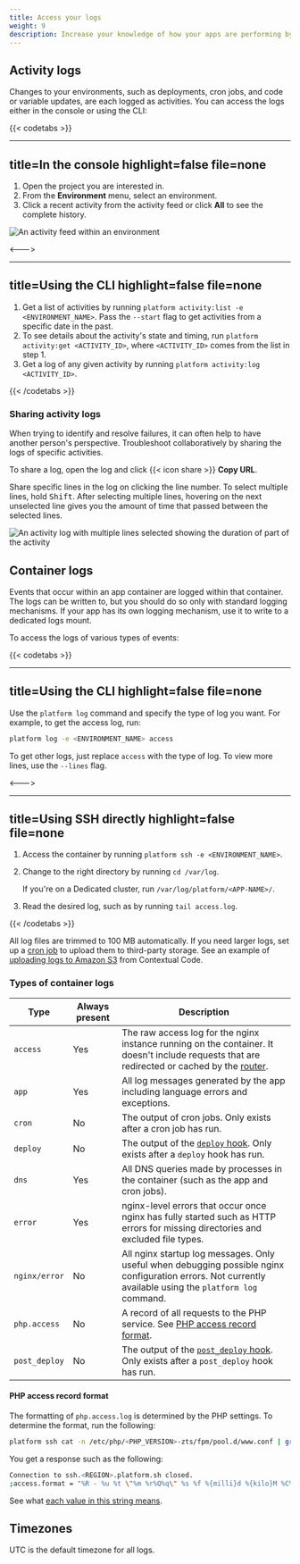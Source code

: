 ```yaml
---
title: Access your logs
weight: 9
description: Increase your knowledge of how your apps are performing by accessing their container and activity logs.
---
```


## Activity logs

Changes to your environments, such as deployments, cron jobs, and code or variable updates,
are each logged as activities.
You can access the logs either in the console or using the CLI:

{{< codetabs >}}

---
title=In the console
highlight=false
file=none
---

1. Open the project you are interested in.
1. From the **Environment** menu, select an environment.
1. Click a recent activity from the activity feed or click **All** to see the complete history.

![An activity feed within an environment](/images/management-console/activity.png "0.5")

<--->

---
title=Using the CLI
highlight=false
file=none
---

1. Get a list of activities by running `platform activity:list -e <ENVIRONMENT_NAME>`.
   Pass the `--start` flag to get activities from a specific date in the past.
1. To see details about the activity's state and timing, run `platform activity:get <ACTIVITY_ID>`,
   where `<ACTIVITY_ID>` comes from the list in step 1.
1. Get a log of any given activity by running `platform activity:log <ACTIVITY_ID>`.

{{< /codetabs >}}

### Sharing activity logs

When trying to identify and resolve failures, it can often help to have another person's perspective.
Troubleshoot collaboratively by sharing the logs of specific activities.

To share a log, open the log and click {{< icon share >}} **Copy URL**.

Share specific lines in the log on clicking the line number.
To select multiple lines, hold <kbd>Shift</kbd>.
After selecting multiple lines,
hovering on the next unselected line gives you the amount of time that passed between the selected lines.

![An activity log with multiple lines selected showing the duration of part of the activity](/images/management-console/activity-lines.png "0.5")

## Container logs

Events that occur within an app container are logged within that container.
The logs can be written to, but you should do so only with standard logging mechanisms.
If your app has its own logging mechanism, use it to write to a dedicated logs mount.

To access the logs of various types of events:

{{< codetabs >}}

---
title=Using the CLI
highlight=false
file=none
---

Use the `platform log` command and specify the type of log you want.
For example, to get the access log, run:

```bash
platform log -e <ENVIRONMENT_NAME> access
```

To get other logs, just replace `access` with the type of log.
To view more lines, use the `--lines` flag.

<--->

---
title=Using SSH directly
highlight=false
file=none
---

1. Access the container by running `platform ssh -e <ENVIRONMENT_NAME>`.
1. Change to the right directory by running `cd /var/log`.

   If you're on a Dedicated cluster, run `/var/log/platform/<APP-NAME>/`.
1. Read the desired log, such as by running `tail access.log`.

{{< /codetabs >}}

All log files are trimmed to 100 MB automatically.
If you need larger logs, set up a [cron job](../create-apps/app-reference.md#crons) to upload them to third-party storage.
See an example of [uploading logs to Amazon S3](https://gitlab.com/contextualcode/platformsh-store-logs-at-s3) from Contextual Code.

### Types of container logs

| Type          | Always present | Description |
| ------------- | -------------- | ----------- |
| `access`      | Yes            | The raw access log for the nginx instance running on the container. It doesn't include requests that are redirected or cached by the [router](../define-routes/_index.md). |
| `app`         | Yes            | All log messages generated by the app including language errors and exceptions. |
| `cron`        | No             | The output of cron jobs. Only exists after a cron job has run. |
| `deploy`      | No             | The output of the [`deploy` hook](../create-apps/hooks/hooks-comparison.md#deploy-hook). Only exists after a `deploy` hook has run. |
| `dns`         | Yes            | All DNS queries made by processes in the container (such as the app and cron jobs). |
| `error`       | Yes            | nginx-level errors that occur once nginx has fully started such as HTTP errors for missing directories and excluded file types. |
| `nginx/error` | No             | All nginx startup log messages. Only useful when debugging possible nginx configuration errors. Not currently available using the `platform log` command. |
| `php.access`  | No             | A record of all requests to the PHP service. See [PHP access record format](#php-access-record-format). |
| `post_deploy` | No             | The output of the [`post_deploy` hook](../create-apps/hooks/hooks-comparison.md#post-deploy-hook). Only exists after a `post_deploy` hook has run. |

#### PHP access record format

The formatting of `php.access.log` is determined by the PHP settings.
To determine the format, run the following:

```bash
platform ssh cat -n /etc/php/<PHP_VERSION>-zts/fpm/pool.d/www.conf | grep "access.format"
```

You get a response such as the following:

```bash
Connection to ssh.<REGION>.platform.sh closed.
;access.format = "%R - %u %t \"%m %r%Q%q\" %s %f %{milli}d %{kilo}M %C%%"
```

See what [each value in this string means](https://www.php.net/manual/en/install.fpm.configuration.php#access-format).

## Timezones

UTC is the default timezone for all logs.
